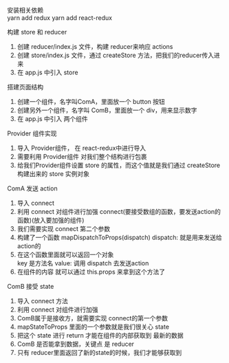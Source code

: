 安装相关依赖  
  yarn add redux
  yarn add react-redux

构建 store 和 reducer
  1. 创建 reducer/index.js 文件，构建 reducer来响应 actions
  2. 创建 store/index.js 文件，通过 createStore 方法，把我们的reducer传入进来
  3. 在 app.js 中引入 store

搭建页面结构
  1. 创建一个组件，名字叫ComA，里面放一个 button 按钮
  2. 创建另外一个组件，名字叫 ComB，里面放一个 div，用来显示数字
  3. 在 app.js 中引入 两个组件

Provider 组件实现  
  1. 导入 Provider组件， 在 react-redux中进行导入
  2. 需要利用 Provider组件 对我们整个结构进行包裹
  3. 给我们Provider组件设置 store 的属性，而这个值就是我们通过 createStore构建出来的 store 实例对象

ComA 发送 action 
  1. 导入 connect
  2. 利用 connect 对组件进行加强
         connect(要接受数组的函数，要发送action的函数)(放入要加强的组件)
  3. 我们需要实现 connect 第二个参数  
  4. 构建了一个函数 mapDispatchToProps(dispatch)
      dispatch: 就是用来发送给 action的  
  5. 在这个函数里面就可以返回一个对象  
        key 是方法名
        value: 调用 dispatch 去发送action
  6. 在组件的内容 就可以通过 this.props 来拿到这个方法了

ComB 接受 state
  1. 导入 connect 方法
  2. 利用 connect 对组件进行加强
  3. ComB属于是接收方，就需要实现 connect的第一个参数
  4. mapStateToProps 里面的一个参数就是我们很关心 state 
  5. 把这个 state 进行 return 才能在组件的内部获取到 最新的数据
  6. ComB 是否能拿到数据，关键点  是  reducer 
  7. 只有 reducer里面返回了新的state的时候，我们才能够获取到


